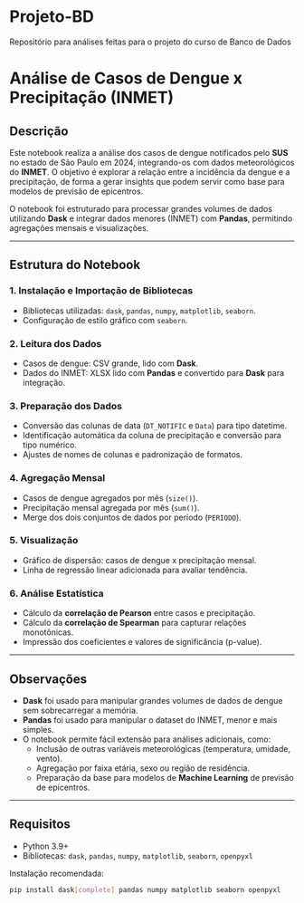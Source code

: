 # Projeto-BD
Repositório para análises feitas para o projeto do curso de Banco de Dados

# Análise de Casos de Dengue x Precipitação (INMET) 

## Descrição

Este notebook realiza a análise dos casos de dengue notificados pelo **SUS** no estado de São Paulo em 2024, integrando-os com dados meteorológicos do **INMET**. O objetivo é explorar a relação entre a incidência da dengue e a precipitação, de forma a gerar insights que podem servir como base para modelos de previsão de epicentros.

O notebook foi estruturado para processar grandes volumes de dados utilizando **Dask** e integrar dados menores (INMET) com **Pandas**, permitindo agregações mensais e visualizações.

---

## Estrutura do Notebook

### 1. Instalação e Importação de Bibliotecas
- Bibliotecas utilizadas: `dask`, `pandas`, `numpy`, `matplotlib`, `seaborn`.
- Configuração de estilo gráfico com `seaborn`.

### 2. Leitura dos Dados
- Casos de dengue: CSV grande, lido com **Dask**.
- Dados do INMET: XLSX lido com **Pandas** e convertido para **Dask** para integração.

### 3. Preparação dos Dados
- Conversão das colunas de data (`DT_NOTIFIC` e `Data`) para tipo datetime.
- Identificação automática da coluna de precipitação e conversão para tipo numérico.
- Ajustes de nomes de colunas e padronização de formatos.

### 4. Agregação Mensal
- Casos de dengue agregados por mês (`size()`).
- Precipitação mensal agregada por mês (`sum()`).
- Merge dos dois conjuntos de dados por período (`PERIODO`).

### 5. Visualização
- Gráfico de dispersão: casos de dengue x precipitação mensal.
- Linha de regressão linear adicionada para avaliar tendência.

### 6. Análise Estatística
- Cálculo da **correlação de Pearson** entre casos e precipitação.
- Cálculo da **correlação de Spearman** para capturar relações monotônicas.
- Impressão dos coeficientes e valores de significância (p-value).

---

## Observações
- **Dask** foi usado para manipular grandes volumes de dados de dengue sem sobrecarregar a memória.
- **Pandas** foi usado para manipular o dataset do INMET, menor e mais simples.
- O notebook permite fácil extensão para análises adicionais, como:
  - Inclusão de outras variáveis meteorológicas (temperatura, umidade, vento).
  - Agregação por faixa etária, sexo ou região de residência.
  - Preparação da base para modelos de **Machine Learning** de previsão de epicentros.

---

## Requisitos
- Python 3.9+  
- Bibliotecas: `dask`, `pandas`, `numpy`, `matplotlib`, `seaborn`, `openpyxl`  

Instalação recomendada:

```bash
pip install dask[complete] pandas numpy matplotlib seaborn openpyxl
